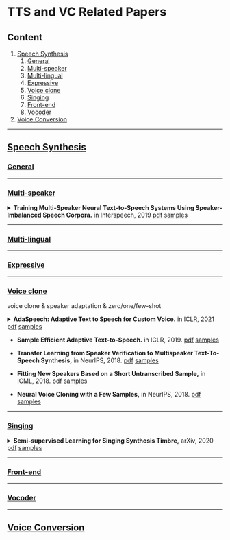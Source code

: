 # TTS and VC Related Papers
## Content
1. [Speech Synthesis](#speech-synthesis)
    1. [General](#general)
    1. [Multi-speaker](#multi-speaker)
    1. [Multi-lingual](#multi-lingual)
    1. [Expressive](#expressive)
    1. [Voice clone](#voice-clone)
    1. [Singing](#singing)
    1. [Front-end](#front-end)
    1. [Vocoder](#vocoder)
2. [Voice Conversion](#voice-conversion)
___________________________________________________________________________________________________________________________

## [Speech Synthesis](#content)

### [General](#content)
___________________________________________________________________________________________________________________________

### [Multi-speaker](#content)
<details>
<summary> <b>Training Multi-Speaker Neural Text-to-Speech Systems Using Speaker-Imbalanced Speech Corpora.</b> in Interspeech, 2019 
    <a href="https://arxiv.org/pdf/1904.00771.pdf">pdf</a>
    <a href="https://nii-yamagishilab.github.io/sample-tts-speaker-imbalanced/">samples</a>
    </summary> 
    
   - Resampling techniques(Under-sampling of the majority speakers / over-sampling of the minority speakers) are applied in training. Related papers:<a href="https://sci2s.ugr.es/keel/pdf/algorithm/congreso/kubat97addressing.pdf">[1]</a>,<a href="https://citeseerx.ist.psu.edu/viewdoc/download?doi=10.1.1.35.1693&rep=rep1&type=pdf">[2]</a>,<a href="https://arxiv.org/pdf/1106.1813.pdf">[3]</a>
   - Model ensemble. Average-based combination functions are defined to combine the output(MGC & F0) of the 3 subsystems. Subsystems' architecture are same, but trained on different subsets of training corpus.
   - 10 female Japanese spk * 1k~10k utt/spk; spk: 10-dim one-hot vector; speaker-independent WaveNet vocoder trained using MGC and quantized mel-scale F0s
   - speaker dependent\ under sampled\ multi-speaker\ over sampled\ ensemble models are compared.
</details>

___________________________________________________________________________________________________________________________

### [Multi-lingual](#content)
___________________________________________________________________________________________________________________________

### [Expressive](#content)
___________________________________________________________________________________________________________________________

### [Voice clone](#content)
voice clone & speaker adaptation & zero/one/few-shot 
<details>
<summary> <b>AdaSpeech: Adaptive Text to Speech for Custom Voice.</b> in ICLR, 2021 
    <a href="https://arxiv.org/pdf/2103.00993.pdf">pdf</a>
    <a href="https://speechresearch.github.io/adaspeech/">samples</a>
    </summary> 
    
   - Two challenges: 1.different acoustic conditions between custom voice and source speech; 2. trade-off between fine-tuning parameters (memory storage) and voice quality.
   - Solution to challenge1: Modeling acoustic conditions in both utterance level and phoneme level. train: both extracting from target speech and add to the phoneme hidden sequence; inference: utt-from reference speech, phoneme-from acoustic predictor(build upon phoneme encoder)
   - Solution to challenge2: Conditional layer normalization:using speaker embedding as the conditional information to generate the scale and bias vector in layer normalization. In fine-tuning, only adapt the parameters related to the conditional layer normalization(including speaker embedding). The number of CIN = decoder layer * 2 + 1.
   - Backbone: FastSpeech2. Speaker representation: speaker ID (embedding)-256dim. Vocoder: MelGAN
   - Source model: LibriTTS(2456 speakers-586h), 16kHz. 20 sentences and 2k steps for adaptation.
   - GT \ baseline(spk) \ baseline(dec) \ Adaspeech are compared.
</details>

- **Sample Efficient Adaptive Text-to-Speech.** in ICLR, 2019.
[pdf](https://arxiv.org/pdf/1809.10460.pdf)
[samples](https://sample-efficient-adaptive-tts.github.io/demo)

- **Transfer Learning from Speaker Verification to Multispeaker Text-To-Speech Synthesis,** in NeurIPS, 2018.
[pdf](https://arxiv.org/pdf/1806.04558.pdf)
[samples](https://google.github.io/tacotron/publications/speaker_adaptation)

- **Fitting New Speakers Based on a Short Untranscribed Sample,** in ICML, 2018.
[pdf](http://proceedings.mlr.press/v80/nachmani18a/nachmani18a.pdf)
[samples](https://ytaigman.github.io/fitspk/index.html)

- **Neural Voice Cloning with a Few Samples,** in NeurIPS, 2018.
[pdf](https://arxiv.org/pdf/1802.06006.pdf)
[samples](https://audiodemos.github.io)
___________________________________________________________________________________________________________________________
### [Singing](#content)
<details>
<summary> <b>Semi-supervised Learning for Singing Synthesis Timbre,</b> arXiv, 2020 
    <a href="https://arxiv.org/pdf/2011.02809.pdf">pdf</a>
    <a href="https://mtg.github.io/singing-synthesis-demos/semisupervised/">samples</a>
    </summary> 
    
   - .
  ![image](https://user-images.githubusercontent.com/1402048/87929772-3e218000-ca87-11ea-9f13-9869bee96b57.png)
</details>

___________________________________________________________________________________________________________________________
### [Front-end](#content)
___________________________________________________________________________________________________________________________
### [Vocoder](#content)
___________________________________________________________________________________________________________________________
## [Voice Conversion](#content)
